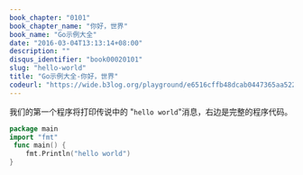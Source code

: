 ```yaml
---
book_chapter: "0101"
book_chapter_name: "你好，世界"
book_name: "Go示例大全"
date: "2016-03-04T13:13:14+08:00"
description: ""
disqus_identifier: "book00020101"
slug: "hello-world"
title: "Go示例大全-你好，世界"
codeurl: "https://wide.b3log.org/playground/e6516cffb48dcab0447365aa5228b76f.go"
---
```

 
我们的第一个程序将打印传说中的 "`hello world`"消息，右边是完整的程序代码。




 

```Go
package main  
import "fmt"  
 func main() {
    fmt.Println("hello world")
}  
```
